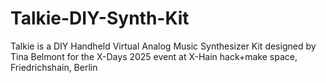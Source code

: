 # Talkie-DIY-Synth-Kit
 Talkie is a DIY Handheld Virtual Analog Music Synthesizer Kit designed by Tina Belmont for the X-Days 2025 event at X-Hain hack+make space, Friedrichshain, Berlin
